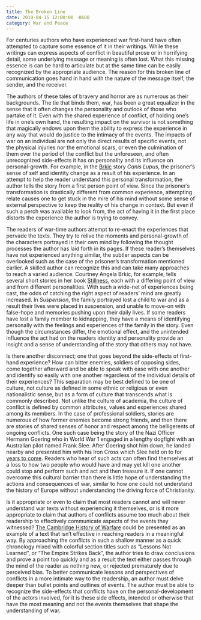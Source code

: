 ```yaml
---
title: The Broken Line
date: 2019-04-15 12:00:00 -0600
category: War and Peace
---
```


For centuries authors who have experienced war first-hand have often attempted to capture some essence of it
in their writings. While these writings can express aspects of conflict in beautiful prose or in horrifying
detail, some underlying message or meaning is often lost. What this missing essence is can be hard to articulate
but at the same time can be easily recognized by the appropriate audience. The reason for this broken line of
communication goes hand in hand with the nature of the message itself, the sender, and the receiver.

The authors of these tales of bravery and horror are as numerous as their backgrounds. The tie that binds them,
war, has been a great equalizer in the sense that it often changes the personality and outlook of those who
partake of it. Even with the shared experience of conflict, of holding one’s life in one’s own hand, the resulting
impact on the survivor is not something that magically endows upon them the ability to express the experience in
any way that would do justice to the intimacy of the events. The impacts of war on an individual are not only the
direct results of specific events, not the physical injuries nor the emotional scars, or even the culmination of
them over the period of the conflict but the unforeseen, and often unrecognized side-effects it has on personality
and its influence on personal-growth. For example, in the [Brkic](https://www.amazon.com/Stillness-And-Other-Stories-ebook/dp/B00606F8UK/ref=sr_1_3?ie=UTF8&qid=1354292666&sr=8-3&keywords=stillness+brkic)
story *Canis Lupus*, the prisoner’s sense of self and identity change as a result of his experience. In an attempt to help
the reader understand this personal transformation, the author tells the story from a first person point of view. Since the
prisoner’s transformation is drastically different from common experience, attempting relate causes one to get stuck in the
mire of his mind without some sense of external perspective to keep the reality of his change in context. But even if such a
perch was available to look from, the act of having it in the first place distorts the experience the author is trying to convey.

The readers of war-time authors attempt to re-enact the experiences that pervade the texts. They try to relive the moments
and personal-growth of the characters portrayed in their own mind by following the thought processes the author has laid forth
in its pages. If these reader’s themselves have not experienced anything similar, the subtler aspects can be overlooked such as
the case of the prisoner’s transformation mentioned earlier. A skilled author can recognize this and can take many approaches to
reach a varied audience. Courtney Angela Brkic, for example, tells several short stories in her book
[Stillness](https://www.amazon.com/Stillness-And-Other-Stories-ebook/dp/B00606F8UK/ref=sr_1_3?ie=UTF8&qid=1354292666&sr=8-3&keywords=stillness+brkic),
each with a differing point of view and from different personalities. With such a wide-net of experiences being cast, the odds of
catching the right aspect of readers’ mind are greatly increased. In *Suspension*, the family portrayed lost a child to war and as
a result their lives were placed in suspension, and unable to move-on with false-hope and memories pushing upon their daily lives.
If some readers have lost a family member to kidnapping, they have a means of identifying personally with the feelings and experiences
of the family in the story. Even though the circumstances differ, the emotional effect, and the unintended influence the act had on the
readers identity and personality provide an insight and a sense of understanding of the story that others may not have.

Is there another disconnect; one that goes beyond the side-effects of first-hand experience? How can bitter enemies, soldiers of
opposing sides, come together afterward and be able to speak with ease with one another and identify so easily with one another
regardless of the individual details of their experiences? This separation may be best defined to be one of culture, not culture
as defined in some ethnic or religious or even nationalistic sense, but as a form of culture that transcends what is commonly
described. Not unlike the culture of academia, the culture of conflict is defined by common attributes, values and experiences
shared among its members. In the case of professional soldiers, stories are numerous of how former enemies become strong friends,
and then there are stories of shared senses of honor and respect among the belligerents of ongoing conflicts. One such case being
the story of the Nazi Officer Hermann Goering who in World War 1 engaged in a lengthy dogfight with an Australian pilot named
Frank Slee. After Goering shot him down, he landed nearby and presented him with his Iron Cross which Slee held on to for
[years to come](https://web.archive.org/web/20180909130207/https://www.thefullwiki.org/Hermann_G%C3%B6ring#wikipedia_First_World_War).
Readers who hear of such acts can often find themselves at a loss to how two people who would have and may yet kill one another could
stop and perform such and act and then treasure it. If one cannot overcome this cultural barrier than there is little hope of
understanding the actions and consequences of war, similar to how one could not understand the history of Europe without understanding
the driving force of Christianity.

Is it appropriate or even to claim that most readers cannot and will never understand war texts without experiencing it themselves,
or is it more appropriate to claim that authors of conflicts assume too much about their readership to effectively communicate
aspects of the events they witnessed? [The Cambridge History of Warfare](https://www.amazon.com/Cambridge-History-Warfare-Geoffrey-Parker/dp/0521618959)
could be presented as an example of a text that isn’t effective in reaching readers in a meaningful way. By approaching the conflicts
in such a shallow manner as a quick chronology mixed with colorful section titles such as “Lessons Not Learned”, or “The Empire Strikes
Back”, the author tries to draw conclusions and prove a point too quickly and as a result the text either passes through the mind of the
reader as nothing new, or rejected prematurely due to perceived bias. To better communicate lessons and perspectives of conflicts in a
more intimate way to the readership, an author must delve deeper than bullet points and outlines of events. The author must be able to
recognize the side-effects that conflicts have on the personal-development of the actors involved, for it is these side effects,
intended or otherwise that have the most meaning and not the events themselves that shape the understanding of war.
